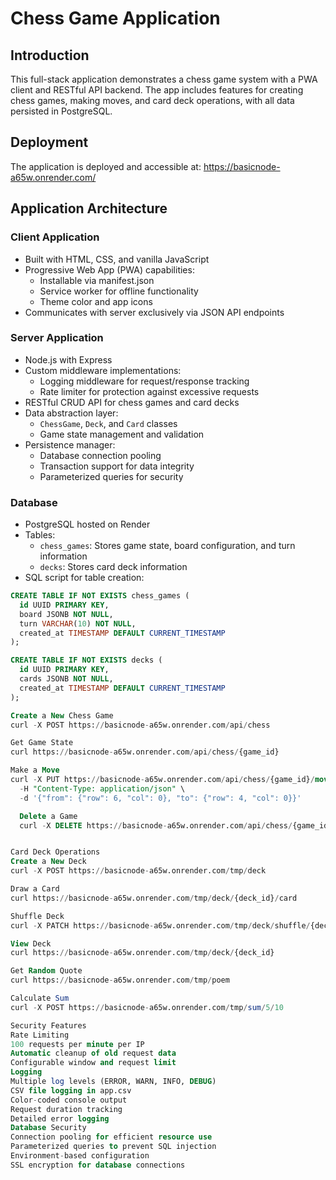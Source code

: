 # Chess Game Application

## Introduction

This full-stack application demonstrates a chess game system with a PWA client and RESTful API backend. The app includes features for creating chess games, making moves, and card deck operations, with all data persisted in PostgreSQL.

## Deployment

The application is deployed and accessible at: https://basicnode-a65w.onrender.com/

## Application Architecture

### Client Application
- Built with HTML, CSS, and vanilla JavaScript
- Progressive Web App (PWA) capabilities:
  - Installable via manifest.json
  - Service worker for offline functionality
  - Theme color and app icons
- Communicates with server exclusively via JSON API endpoints

### Server Application
- Node.js with Express
- Custom middleware implementations:
  - Logging middleware for request/response tracking
  - Rate limiter for protection against excessive requests
- RESTful CRUD API for chess games and card decks
- Data abstraction layer:
  - `ChessGame`, `Deck`, and `Card` classes
  - Game state management and validation
- Persistence manager:
  - Database connection pooling
  - Transaction support for data integrity
  - Parameterized queries for security

### Database
- PostgreSQL hosted on Render
- Tables:
  - `chess_games`: Stores game state, board configuration, and turn information
  - `decks`: Stores card deck information
- SQL script for table creation:
```sql
CREATE TABLE IF NOT EXISTS chess_games (
  id UUID PRIMARY KEY,
  board JSONB NOT NULL,
  turn VARCHAR(10) NOT NULL,
  created_at TIMESTAMP DEFAULT CURRENT_TIMESTAMP
);

CREATE TABLE IF NOT EXISTS decks (
  id UUID PRIMARY KEY,
  cards JSONB NOT NULL,
  created_at TIMESTAMP DEFAULT CURRENT_TIMESTAMP
);

Create a New Chess Game
curl -X POST https://basicnode-a65w.onrender.com/api/chess

Get Game State
curl https://basicnode-a65w.onrender.com/api/chess/{game_id}

Make a Move
curl -X PUT https://basicnode-a65w.onrender.com/api/chess/{game_id}/move \
  -H "Content-Type: application/json" \
  -d '{"from": {"row": 6, "col": 0}, "to": {"row": 4, "col": 0}}'

  Delete a Game
  curl -X DELETE https://basicnode-a65w.onrender.com/api/chess/{game_id}


Card Deck Operations
Create a New Deck
curl -X POST https://basicnode-a65w.onrender.com/tmp/deck

Draw a Card
curl https://basicnode-a65w.onrender.com/tmp/deck/{deck_id}/card

Shuffle Deck
curl -X PATCH https://basicnode-a65w.onrender.com/tmp/deck/shuffle/{deck_id}

View Deck
curl https://basicnode-a65w.onrender.com/tmp/deck/{deck_id}

Get Random Quote
curl https://basicnode-a65w.onrender.com/tmp/poem

Calculate Sum
curl -X POST https://basicnode-a65w.onrender.com/tmp/sum/5/10

Security Features
Rate Limiting
100 requests per minute per IP
Automatic cleanup of old request data
Configurable window and request limit
Logging
Multiple log levels (ERROR, WARN, INFO, DEBUG)
CSV file logging in app.csv
Color-coded console output
Request duration tracking
Detailed error logging
Database Security
Connection pooling for efficient resource use
Parameterized queries to prevent SQL injection
Environment-based configuration
SSL encryption for database connections
